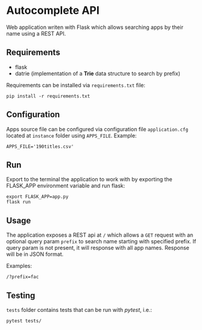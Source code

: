 # Autocomplete API

Web application writen with Flask which allows searching apps by their
 name using a REST API.

## Requirements

* flask
* datrie (implementation of a **Trie** data structure to
search by prefix)

Requirements can be installed via `requirements.txt` file:

```pip install -r requirements.txt```

## Configuration

Apps source file can be configured via configuration file
 `application.cfg` located at `instance` folder using
  `APPS_FILE`. Example:
  
  ```APPS_FILE='190titles.csv'```
  
## Run

Export to the terminal the application to work with
 by exporting the FLASK_APP environment variable and
 run flask:

```
export FLASK_APP=app.py
flask run
```

## Usage

The application exposes a REST api at `/` which allows
a `GET` request with an optional query param `prefix` to
 search name starting with specified prefix. If query
 param is not present, it will response with all app names. Response will be in JSON format.
 
Examples:

```/?prefix=fac```

## Testing

`tests` folder contains tests that can be run with *pytest*,
 i.e.:

````pytest tests/````
